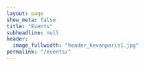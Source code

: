 ```yaml
---
layout: page
show_meta: false
title: "Events"
subheadline: null
header:
  image_fullwidth: "header_kevanparis1.jpg"
permalink: "/events/"
---
```

